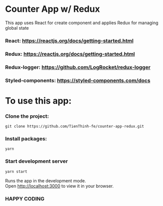 # Counter App w/ Redux

This app uses React for create component and applies Redux for managing global state

### React: https://reactjs.org/docs/getting-started.html

### Redux: https://reactjs.org/docs/getting-started.html

### Redux-logger: https://github.com/LogRocket/redux-logger

### Styled-components: https://styled-components.com/docs




# To use this app:

### Clone the project:
```git clone https://github.com/TienThinh-fe/counter-app-redux.git```

### Install packages:
```yarn```

### Start development server
```yarn start```

Runs the app in the development mode.\
Open [http://localhost:3000](http://localhost:3000) to view it in your browser.


### HAPPY CODING
